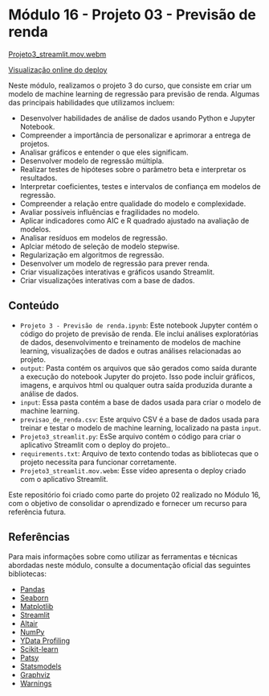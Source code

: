 # Módulo 16 - Projeto 03 - Previsão de renda
[Projeto3_streamlit.mov.webm](https://github.com/matheusparaujo1515/EBAC-Data-Science/blob/main/Mod16/Projeto3_streamlit.mov.webm)





[Visualização online do deploy](https://projeto3-data-science-ebac.streamlit.app)

Neste módulo, realizamos o projeto 3 do curso, que consiste em criar um modelo de machine learning de regressão para previsão de renda. Algumas das principais habilidades que utilizamos incluem:

- Desenvolver habilidades de análise de dados usando Python e Jupyter Notebook.
- Compreender a importância de personalizar e aprimorar a entrega de projetos.
- Analisar gráficos e entender o que eles significam.
- Desenvolver modelo de regressão múltipla.
- Realizar testes de hipóteses sobre o parâmetro beta e interpretar os resultados.
- Interpretar coeficientes, testes e intervalos de confiança em modelos de regressão.
- Compreender a relação entre qualidade do modelo e complexidade.
- Avaliar possíveis influências e fragilidades no modelo.
- Aplicar indicadores como AIC e R quadrado ajustado na avaliação de modelos.
- Analisar resíduos em modelos de regressão.
- Aplciar método de seleção de modelo stepwise.
- Regularização em algoritmos de regressão.
- Desenvolver um modelo de regressão para prever renda.
- Criar visualizações interativas e gráficos usando Streamlit.
- Criar visualizações interativas com a base de dados.

## Conteúdo

- `Projeto 3 - Previsão de renda.ipynb`: Este notebook Jupyter contém o código do projeto de previsão de renda. Ele inclui análises exploratórias de dados, desenvolvimento e treinamento de modelos de machine learning, visualizações de dados e outras análises relacionadas ao projeto.
- `output`: Pasta contém os arquivos que são gerados como saída durante a execução do notebook Jupyter do projeto. Isso pode incluir gráficos, imagens, e arquivos html ou qualquer outra saída produzida durante a análise de dados.
- `input`: Essa pasta contém a base de dados usada para criar o modelo de machine learning.
- `previsao_de_renda.csv`: Este arquivo CSV é a base de dados usada para treinar e testar o modelo de machine learning, localizado na pasta `input`.
- `Projeto3_streamlit.py`: EsSe arquivo contém o código para criar o aplicativo Streamlit com o deploy do projeto..
- `requirements.txt`: Arquivo de texto contendo todas as bibliotecas que o projeto necessita para funcionar corretamente. 
- `Projeto3_streamlit.mov.webm`: Esse vídeo apresenta o deploy criado com o aplicativo Streamlit.


Este repositório foi criado como parte do projeto 02 realizado no Módulo 16, com o objetivo de consolidar o aprendizado e fornecer um recurso para referência futura.

## Referências

Para mais informações sobre como utilizar as ferramentas e técnicas abordadas neste módulo, consulte a documentação oficial das seguintes bibliotecas:

- [Pandas](https://pandas.pydata.org/docs/)
- [Seaborn](https://seaborn.pydata.org/)
- [Matplotlib](https://matplotlib.org/)
- [Streamlit](https://docs.streamlit.io/)
- [Altair](https://altair-viz.github.io/)
- [NumPy](https://numpy.org/doc/stable/)
- [YData Profiling](https://pandas-profiling.github.io/pandas-profiling/docs/master/rtd/pages/introduction.html)
- [Scikit-learn](https://scikit-learn.org/stable/)
- [Patsy](https://patsy.readthedocs.io/en/latest/)
- [Statsmodels](https://www.statsmodels.org/stable/index.html)
- [Graphviz](https://graphviz.readthedocs.io/en/stable/)
- [Warnings](https://docs.python.org/3/library/warnings.html)
















